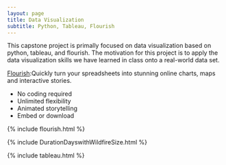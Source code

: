 ```yaml
---
layout: page
title: Data Visualization 
subtitle: Python, Tableau, Flourish
---
```


<div class="main-explain-area jumbotron">
  <p>This capstone project is primally focused on data visualization based on python, tableau, and flourish. The motivation for this project is to apply the data visualization skills we have learned in class onto a real-world data set. </p>
</div>

[Flourish](https://flourish.studio):Quickly turn your spreadsheets into stunning online charts, maps and interactive stories.
  - No coding required
  - Unlimited flexibility
  - Animated storytelling
  - Embed or download

{% include flourish.html %}

{% include DurationDayswithWildfireSize.html %}

{% include tableau.html %}
